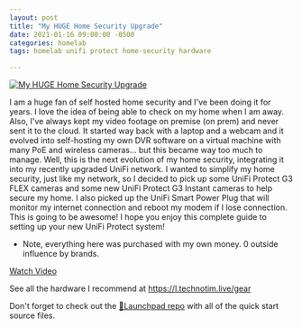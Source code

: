 ```yaml
---
layout: post
title: "My HUGE Home Security Upgrade"
date: 2021-01-16 09:00:00 -0500
categories: homelab
tags: homelab unifi protect home-security hardware

---
```


[![My HUGE Home Security Upgrade](https://img.youtube.com/vi/W9XgDZAezkg/0.jpg)](https://www.youtube.com/watch?v=W9XgDZAezkg "My HUGE Home Security Upgrade")

I am a huge fan of self hosted home security and I've been doing it for years. I love the idea of being able to check on my home when I am away.  Also, I've always kept my video footage on premise (on prem) and never sent it to the cloud.  It started way back with a laptop and a webcam and it evolved into self-hosting my own DVR software on a virtual machine with many PoE and wireless cameras... but this became way too much to manage. Well, this is the next evolution of my home security, integrating it into my recently upgraded UniFi network.  I wanted to simplify my home security, just like my network, so I decided to pick up some UniFi Protect G3 FLEX cameras and some new UniFi Protect G3 Instant cameras to help secure my home.  I also picked up the UniFi Smart Power Plug that will monitor my internet connection and reboot my modem if I lose connection.  This is going to be awesome! I hope you enjoy this complete guide to setting up your new UniFi Protect system!

* Note, everything here was purchased with my own money. 0 outside influence by brands.

[Watch Video](https://www.youtube.com/watch?v=W9XgDZAezkg)

See all the hardware I recommend at <https://l.technotim.live/gear>

Don't forget to check out the [🚀Launchpad repo](https://l.technotim.live/quick-start) with all of the quick start source files.